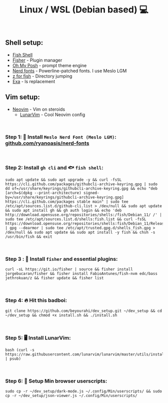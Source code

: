 <h1 align="center"> Linux / WSL (Debian based) 💻 </h1>

<br />

## Shell setup:
- [Fish Shell](https://github.com/fish-shell/fish-shell)
- [Fisher](https://github.com/jorgebucaran/fisher) - Plugin manager
- [Oh My Posh](https://ohmyposh.dev/) - prompt theme engine
- [Nerd fonts](https://github.com/ryanoasis/nerd-fonts) - Powerline-patched fonts. I use Meslo LGM
- [z for fish](https://github.com/jethrokuan/z) - Directory jumping
- [Exa](https://github.com/ogham/exa) - ls replacement

## Vim setup:
- [Neovim](https://github.com/neovim/neovim) - Vim on steroids
    - [LunarVim](https://github.com/LunarVim/LunarVim) - Cool Neovim config

<br />

### Step 1: 📝 Install `Meslo Nerd Font (Meslo LGM)`: [github.com/ryanoasis/nerd-fonts](https://github.com/ryanoasis/nerd-fonts)

<br />

### Step 2: Install `gh cli` and 🐟 `fish shell`:
    sudo apt update && sudo apt upgrade -y && curl -fsSL https://cli.github.com/packages/githubcli-archive-keyring.gpg | sudo dd of=/usr/share/keyrings/githubcli-archive-keyring.gpg && echo "deb [arch=$(dpkg --print-architecture) signed-by=/usr/share/keyrings/githubcli-archive-keyring.gpg] https://cli.github.com/packages stable main" | sudo tee /etc/apt/sources.list.d/github-cli.list > /dev/null && sudo apt update && sudo apt install gh && gh auth login && echo 'deb http://download.opensuse.org/repositories/shells:/fish/Debian_11/ /' | sudo tee /etc/apt/sources.list.d/shells:fish.list && curl -fsSL https://download.opensuse.org/repositories/shells:fish/Debian_11/Release.key | gpg --dearmor | sudo tee /etc/apt/trusted.gpg.d/shells_fish.gpg > /dev/null && sudo apt update && sudo apt install -y fish && chsh -s /usr/bin/fish && exit

<br />

### Step 3 : 🦈 Install `fisher` and essential plugins:
    curl -sL https://git.io/fisher | source && fisher install jorgebucaran/fisher && fisher install FabioAntunes/fish-nvm edc/bass jethrokuan/z && fisher update && fisher list

<br />

### Step 4:  🔥 Hit this badboi:
    
    git clone https://github.com/beyourahi/dev_setup.git ~/dev_setup && cd ~/dev_setup && chmod +x install.sh && ./install.sh
    
<br />

### Step 5:  🖥️ Install LunarVim:
    
    bash (curl -s https://raw.githubusercontent.com/lunarvim/lunarvim/master/utils/installer/install.sh | psub)

<br />

### Step 6:  📜 Setup Min browser userscripts:
    
    sudo cp -r ~/dev_setup/dark-mode.js ~/.config/Min/userscripts/ && sudo cp -r ~/dev_setup/json-viewer.js ~/.config/Min/userscripts/
